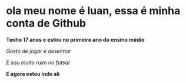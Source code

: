 # ola meu nome é luan, essa é minha conta de Github

**Tenho 17 anos e estou no primeiro ano do ensino médio**


_Gosto de jogar e desenhar_

_E sou muito ruim no futsal_

**E agora estou indo ali**
